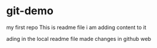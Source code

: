 # git-demo
my first repo
This is readme file
i am adding content to it

ading in the local readme file
made changes in github web
